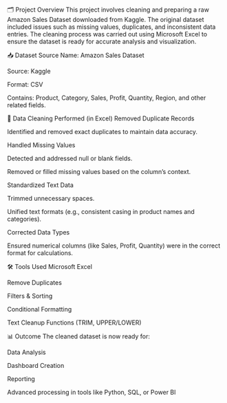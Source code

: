 🗂️ Project Overview
This project involves cleaning and preparing a raw Amazon Sales Dataset downloaded from Kaggle. The original dataset included issues such as missing values, duplicates, and inconsistent data entries. The cleaning process was carried out using Microsoft Excel to ensure the dataset is ready for accurate analysis and visualization.

📥 Dataset Source
Name: Amazon Sales Dataset

Source: Kaggle

Format: CSV

Contains: Product, Category, Sales, Profit, Quantity, Region, and other related fields.

🧹 Data Cleaning Performed (in Excel)
Removed Duplicate Records

Identified and removed exact duplicates to maintain data accuracy.

Handled Missing Values

Detected and addressed null or blank fields.

Removed or filled missing values based on the column’s context.

Standardized Text Data

Trimmed unnecessary spaces.

Unified text formats (e.g., consistent casing in product names and categories).

Corrected Data Types

Ensured numerical columns (like Sales, Profit, Quantity) were in the correct format for calculations.

🛠 Tools Used
Microsoft Excel

Remove Duplicates

Filters & Sorting

Conditional Formatting

Text Cleanup Functions (TRIM, UPPER/LOWER)

📊 Outcome
The cleaned dataset is now ready for:

Data Analysis

Dashboard Creation

Reporting

Advanced processing in tools like Python, SQL, or Power BI
